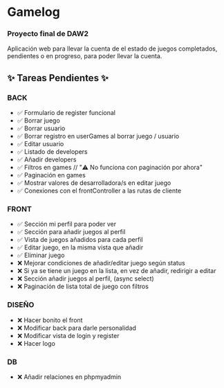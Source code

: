 # Gamelog
### Proyecto final de DAW2

Aplicación web para llevar la cuenta de el estado de juegos completados, pendientes o en progreso, para poder llevar la cuenta.

## ✨ Tareas Pendientes ✨

 ### BACK
 - ✅ Formulario de register funcional
 - ✅ Borrar juego
 - ✅ Borrar usuario
 - ✅ Borrar registro en userGames al borrar juego / usuario
 - ✅ Editar usuario
 - ✅ Listado de developers
 - ✅ Añadir developers
 - ✅ Filtros en games // "⚠️ No funciona con paginación por ahora"
 - ✅ Paginación en games
 - ✅ Mostrar valores de desarrolladora/s en editar juego
 - ✅ Conexiones con el frontController a las rutas de cliente

 ### FRONT
 - ✅ Sección mi perfil para poder ver
 - ✅ Sección para añadir juegos al perfil
 - ✅ Vista de juegos añadidos para cada perfil
 - ✅ Editar juego, en la misma vista que añadir
 - ✅ Eliminar juego
 - ❌ Mejorar condiciones de añadir/editar juego según status
 - ❌ Si ya se tiene un juego en la lista, en vez de añadir, redirigir a editar
 - ❌ Sección añadir juegos al perfil, (async select)
 - ❌ Paginación de lista total de juego con filtros

 ### DISEÑO
 - ❌ Hacer bonito el front
 - ❌ Modificar back para darle personalidad
 - ❌ Modificar vista de login y register
 - ❌ Hacer logo

 ### DB
 - ❌ Añadir relaciones en phpmyadmin